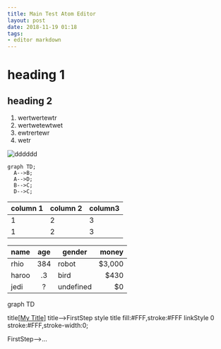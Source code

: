 ```yaml
---
title: Main Test Atom Editor
layout: post
date: 2018-11-19 01:18
tags:
- editor markdown
---
```


# heading 1

## heading 2
1. wertwertewtr
2. wertwetewtwet
3. ewtrertewr
4. wetr


![dddddd](https://assets.rebelcircus.com/blog/wp-content/uploads/2017/01/real4.jpg)

```mermaid
graph TD;
  A-->B;
  A-->D;
  B-->C;
  D-->C;
```

column 1  | column 2  |  column3
--|---|--
1  | 2  | 3
1  | 2  | 3

| name  | age | gender    | money  |
|-------|:---:|-----------|-------:|
| rhio  | 384 | robot     | $3,000 |
| haroo | .3  | bird      | $430   |
| jedi  | ?   | undefined | $0     |

graph TD

title[<u>My Title</u>]
title-->FirstStep
style title fill:#FFF,stroke:#FFF
linkStyle 0 stroke:#FFF,stroke-width:0;

FirstStep-->...
